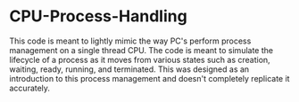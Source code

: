 # CPU-Process-Handling

This code is meant to lightly mimic the way PC's perform process management on a single thread CPU. The code is meant to simulate the lifecycle of a process as it moves from various states such as creation, waiting, ready, running, and terminated. This was designed as an introduction to this process management and doesn't completely replicate it accurately.
